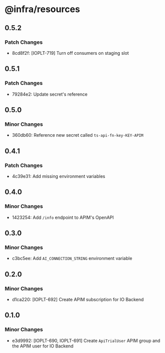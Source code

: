 # @infra/resources

## 0.5.2

### Patch Changes

- 8cd8f2f: [IOPLT-719] Turn off consumers on staging slot

## 0.5.1

### Patch Changes

- 79284e2: Update secret's reference

## 0.5.0

### Minor Changes

- 360db60: Reference new secret called `ts-api-fn-key-KEY-APIM`

## 0.4.1

### Patch Changes

- 4c39e31: Add missing environment variables

## 0.4.0

### Minor Changes

- 1423254: Add `/info` endpoint to APIM's OpenAPI

## 0.3.0

### Minor Changes

- c3bc5ee: Add `AI_CONNECTION_STRING` environment variable

## 0.2.0

### Minor Changes

- d1ca220: [IOPLT-692] Create APIM subscription for IO Backend

## 0.1.0

### Minor Changes

- e3d9992: [IOPLT-690, IOPLT-691] Create `ApiTrialUser` APIM group and the APIM user for IO Backend
